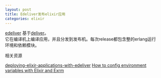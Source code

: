 ```yaml
---
layout: post
title: Edeliver发布elixir应用
categories: elixir
---
```


[edeliver](https://github.com/boldpoker/edeliver) 基于[deliver](https://github.com/gerhard/deliver)。  
它在编译机上编译应用，并且分发到发布机。每次release都包含整的erlang运行环境和依赖模块。  


相关资源

[deploying-elixir-applications-with-edeliver](http://blog.plataformatec.com.br/2016/06/deploying-elixir-applications-with-edeliver/)
[How to config environment variables with Elixir and Exrm](http://blog.plataformatec.com.br/2016/05/how-to-config-environment-variables-with-elixir-and-exrm/)
